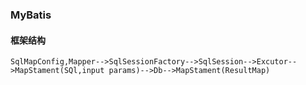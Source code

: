 ### MyBatis
#### 框架结构
    SqlMapConfig,Mapper-->SqlSessionFactory-->SqlSession-->Excutor-->MapStament(SQl,input params)-->Db-->MapStament(ResultMap)
